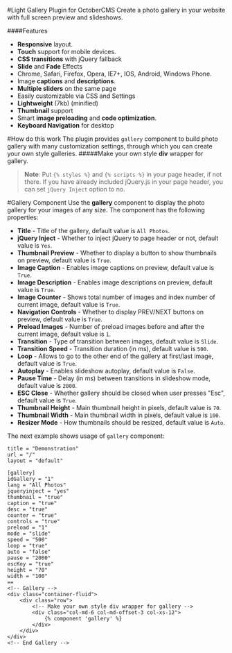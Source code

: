 #Light Gallery Plugin for OctoberCMS
Create a photo gallery in your website with full screen preview and slideshows.

####Features
* **Responsive** layout.
* **Touch** support for mobile devices.
* **CSS transitions** with jQuery fallback
* **Slide** and **Fade** Effects
* Chrome, Safari, Firefox, Opera, IE7+, IOS, Android, Windows Phone.
* Image **captions** and **descriptions**.
* **Multiple sliders** on the same page
* Easily customizable via CSS and Settings
* **Lightweight** (7kb) (minified)
* **Thumbnail** support
* Smart **image preloading** and **code optimization**.
* **Keyboard Navigation** for desktop

#How do this work
The plugin provides `gallery` component to build photo gallery with many customization settings, through which you can create your own style galleries.
#####Make your own style **div** wrapper for gallery.

> **Note**: Put `{% styles %}` and `{% scripts %}` in your page header, if not there. If you have already included jQuery.js in your page header, you can set `jQuery Inject` option to no.

#Gallery Component
Use the **gallery** component to display the photo gallery for your images of any size.
The component has the following properties:
* **Title** - Title of the gallery, default value is `All Photos`.
* **jQuery Inject** - Whether to inject jQuery to page header or not, default value is `Yes`.
* **Thumbnail Preview** - Whether to display a button to show thumbnails on preview, default value is `True`.
* **Image Caption** - Enables image captions on preview, default value is `True`.
* **Image Description** - Enables image descriptions on preview, default value is `True`.
* **Image Counter** - Shows total number of images and index number of current image, default value is `True`.
* **Navigation Controls** - Whether to display PREV/NEXT buttons on preview, default value is `True`.
* **Preload Images** - Number of preload images before and after the current image, default value is `1`.
* **Transition** - Type of transition between images, default value is `Slide`.
* **Transition Speed** - Transition duration (in ms), default value is `500`.
* **Loop** - Allows to go to the other end of the gallery at first/last image, default value is `True`.
* **Autoplay** - Enables slideshow autoplay, default value is `False`.
* **Pause Time** - Delay (in ms) between transitions in slideshow mode, default value is `2000`.
* **ESC Close** - Whether gallery should be closed when user presses "Esc", default value is `True`.
* **Thumbnail Height** - Main thumbnail height in pixels, default value is `70`.
* **Thumbnail Width** - Main thumbnail width in pixels, default value is `100`.
* **Resizer Mode** - How thumbnails should be resized, default value is `Auto`.

The next example shows usage of `gallery` component:
	
	title = "Demonstration"
	url = "/"
	layout = "default"

	[gallery]
	idGallery = "1"
	lang = "All Photos"
	jqueryinject = "yes"
	thumbnail = "true"
	caption = "true"
	desc = "true"
	counter = "true"
	controls = "true"
	preload = "1"
	mode = "slide"
	speed = "500"
	loop = "true"
	auto = "false"
	pause = "2000"
	escKey = "true"
	height = "70"
	width = "100"
	==
	<!-- Gallery -->
	<div class="container-fluid">
		<div class="row">
			<!-- Make your own style div wrapper for gallery -->
			<div class="col-md-6 col-md-offset-3 col-xs-12">
				{% component 'gallery' %}
			</div>
		</div>
	</div>
	<!-- End Gallery -->
